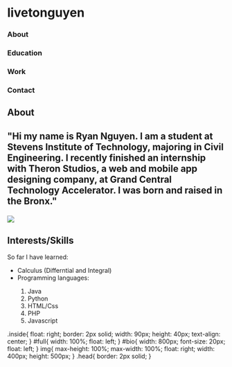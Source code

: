 livetonguyen
============
<!DOCTYPE html>
<html>
	<head>
		<title>Live to Nguyen</title>
		<link type="text/css" rel="stylesheet" href="style.css"/>
	<script src="script.js"></script>
	</head>
	<body>
	    <div id="full">
		    <div class="inside"><h3>About</h3></div>
		    <div class="inside"><h3>Education</h3></div>
		    <div class="inside"><h3>Work</h3></div>
		    <div class="inside"><h3>Contact</h3></div>
		</div>
		<div class="head">
			<p class="tag"><h2>About<h2></p>
			<p id="bio">
				"Hi my name is Ryan Nguyen. I am a student at Stevens Institute of Technology, majoring in Civil Engineering. I recently finished an internship with Theron Studios, a web and mobile app designing company, at Grand Central Technology Accelerator. I was born and raised in the Bronx."
			</p>
		<img src = "https://fbcdn-sphotos-b-a.akamaihd.net/hphotos-ak-xap1/t1.0-9/252151_222842707744300_5658356_n.jpg"/>
		</div>
		<div class="head">
		    <p><h2>Interests/Skills</h2></p>
		    <p>So far I have learned: </p>
		    <ul>
		        <li>Calculus (Differntial and Integral)</li>
		        <li>Programming languages:</li>
		        <ol>
		            <li>Java</li>
		            <li>Python</li>
		            <li>HTML/Css</li>
		            <li>PHP</li>
		            <li>Javascript</li>
		        </ol>
		    </ul>
		</div>
	</body>
</html>
.inside{
    float: right;
    border: 2px solid;
    width: 90px;
    height: 40px;
    text-align: center;
}
#full{
    width: 100%;
    float: left;
}
#bio{
    width: 800px;
    font-size: 20px;
    float: left;
}
img{
    max-height: 100%;
    max-width: 100%;
    float: right;
    width: 400px;
    height: 500px;
}
.head{
    border: 2px solid;
}
